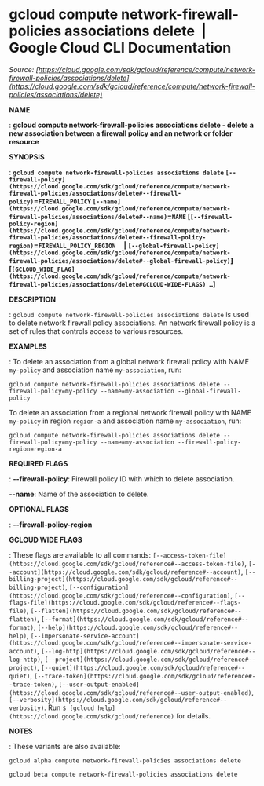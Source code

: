 # gcloud compute network-firewall-policies associations delete  |  Google Cloud CLI Documentation

*Source: [https://cloud.google.com/sdk/gcloud/reference/compute/network-firewall-policies/associations/delete](https://cloud.google.com/sdk/gcloud/reference/compute/network-firewall-policies/associations/delete)*

**NAME**

: **gcloud compute network-firewall-policies associations delete - delete a new association between a firewall policy and an network or folder resource**

**SYNOPSIS**

: **`gcloud compute network-firewall-policies associations delete` `[--firewall-policy](https://cloud.google.com/sdk/gcloud/reference/compute/network-firewall-policies/associations/delete#--firewall-policy)`=`FIREWALL_POLICY` `[--name](https://cloud.google.com/sdk/gcloud/reference/compute/network-firewall-policies/associations/delete#--name)`=`NAME` [`[--firewall-policy-region](https://cloud.google.com/sdk/gcloud/reference/compute/network-firewall-policies/associations/delete#--firewall-policy-region)`=`FIREWALL_POLICY_REGION`     | `[--global-firewall-policy](https://cloud.google.com/sdk/gcloud/reference/compute/network-firewall-policies/associations/delete#--global-firewall-policy)`] [`[GCLOUD_WIDE_FLAG](https://cloud.google.com/sdk/gcloud/reference/compute/network-firewall-policies/associations/delete#GCLOUD-WIDE-FLAGS) …`]**

**DESCRIPTION**

: `gcloud compute network-firewall-policies associations delete` is
used to delete network firewall policy associations. An network firewall policy
is a set of rules that controls access to various resources.

**EXAMPLES**

: To delete an association from a global network firewall policy with NAME
``my-policy`` and association name
``my-association``, run:

```
gcloud compute network-firewall-policies associations delete --firewall-policy=my-policy --name=my-association --global-firewall-policy
```

To delete an association from a regional network firewall policy with NAME
``my-policy`` in region
``region-a`` and association name
``my-association``, run:

```
gcloud compute network-firewall-policies associations delete --firewall-policy=my-policy --name=my-association --firewall-policy-region=region-a
```

**REQUIRED FLAGS**

: **--firewall-policy**:
Firewall policy ID with which to delete association.

**--name**:
Name of the association to delete.

**OPTIONAL FLAGS**

: **--firewall-policy-region**

**GCLOUD WIDE FLAGS**

: These flags are available to all commands: `[--access-token-file](https://cloud.google.com/sdk/gcloud/reference#--access-token-file)`,
`[--account](https://cloud.google.com/sdk/gcloud/reference#--account)`, `[--billing-project](https://cloud.google.com/sdk/gcloud/reference#--billing-project)`,
`[--configuration](https://cloud.google.com/sdk/gcloud/reference#--configuration)`,
`[--flags-file](https://cloud.google.com/sdk/gcloud/reference#--flags-file)`,
`[--flatten](https://cloud.google.com/sdk/gcloud/reference#--flatten)`, `[--format](https://cloud.google.com/sdk/gcloud/reference#--format)`, `[--help](https://cloud.google.com/sdk/gcloud/reference#--help)`, `[--impersonate-service-account](https://cloud.google.com/sdk/gcloud/reference#--impersonate-service-account)`,
`[--log-http](https://cloud.google.com/sdk/gcloud/reference#--log-http)`,
`[--project](https://cloud.google.com/sdk/gcloud/reference#--project)`, `[--quiet](https://cloud.google.com/sdk/gcloud/reference#--quiet)`, `[--trace-token](https://cloud.google.com/sdk/gcloud/reference#--trace-token)`, `[--user-output-enabled](https://cloud.google.com/sdk/gcloud/reference#--user-output-enabled)`,
`[--verbosity](https://cloud.google.com/sdk/gcloud/reference#--verbosity)`.
Run `$ [gcloud help](https://cloud.google.com/sdk/gcloud/reference)` for details.

**NOTES**

: These variants are also available:

```
gcloud alpha compute network-firewall-policies associations delete
```

```
gcloud beta compute network-firewall-policies associations delete
```